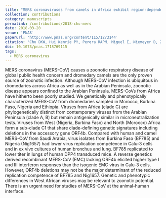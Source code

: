 ```yaml
---
title: "MERS coronaviruses from camels in Africa exhibit region-dependent genetic diversity"
collection: contributions
category: manuscripts
permalink: /contributions/2018-chu-mers
date: 2018-03-20
venue: 'PNAS'
paperurl: 'http://www.pnas.org/content/115/12/3144'
citation: 'Chu DKW, Hui Kenrie PY, Perera RAPM, Miguel E, Niemeyer D, Zhao J, Channappanavar R, <b>Dudas G</b>, Oladipo JO, Traoré A, Fassi-Fihri O, Ali A, Demissie GF, Muth D, Chan MCW, Nicholls JM, Meyerholz DK, Kuranga SA, Mamo G, Zhou Z, So RTY, Hemida MG, Webby RJ, Roger F, Rambaut A, Poon LLM, Perlman S, Drosten C, Chevalier V, Peiris M, 2018. &quot;MERS coronaviruses from camels in Africa exhibit region-dependent genetic diversity&quot;. <i>PNAS</i> 115(12): 3144-3149.'
doi: 10.1073/pnas.1718769115
tags:
  - MERS coronavirus
---
```


MERS coronavirus (MERS-CoV) causes a zoonotic respiratory disease of global public health concern and dromedary camels are the only proven source of zoonotic infection.
Although MERS-CoV infection is ubiquitous in dromedaries across Africa as well as in the Arabian Peninsula, zoonotic disease appears confined to the Arabian Peninsula.
MERS-CoVs from Africa have hitherto been poorly studied.
We genetically and phenotypically characterized MERS-CoV from dromedaries sampled in Morocco, Burkina Faso, Nigeria and Ethiopia.
Viruses from Africa (clade C) are phylogenetically distinct from contemporary viruses from the Arabian Peninsula (clade A, B) but remain antigenically similar in microneutralization tests.
Viruses from West (Nigeria, Burkina Faso) and North (Morocco) Africa form a sub-clade C1 that share clade-defining genetic signatures including deletions in the accessory gene ORF4b.
Compared with human and camel MERS-CoV from Saudi Arabia, virus isolates from Burkina Faso (BF785) and Nigeria (Nig1657) had lower virus replication competence in Calu-3 cells and in ex vivo cultures of human bronchus and lung.
BF785 replicated to lower titer in lungs of human DPP4 transduced mice.
A reverse genetics derived recombinant MERS-CoV (EMC) lacking ORF4b elicited higher type I and III interferon responses than the isogenic EMC virus in Calu-3 cells.
However, ORF4b deletions may not be the major determinant of the reduced replication competence of BF785 and Nig1657.
Genetic and phenotypic differences in West African viruses may be relevant to zoonotic potential.
There is an urgent need for studies of MERS-CoV at the animal-human interface.
